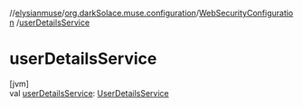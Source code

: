 //[elysianmuse](../../../index.md)/[org.darkSolace.muse.configuration](../index.md)/[WebSecurityConfiguration](index.md)
/[userDetailsService](user-details-service.md)

# userDetailsService

[jvm]\
val [userDetailsService](user-details-service.md): [UserDetailsService](../../org.darkSolace.muse.securityModule.service/-user-details-service/index.md)
